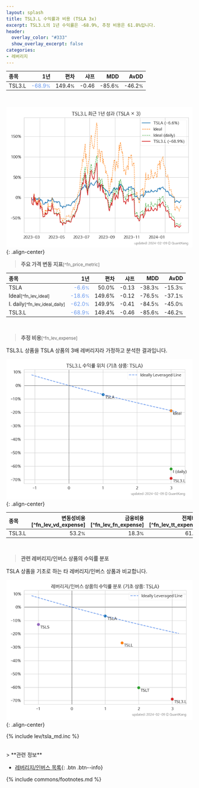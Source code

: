 ```yaml
---
layout: splash
title: TSL3.L 수익률과 비용 (TSLA 3x)
excerpt: TSL3.L의 1년 수익률은 -68.9%, 추정 비용은 61.8%입니다.
header:
  overlay_color: "#333"
  show_overlay_excerpt: false
categories:
- 레버리지
---
```


| **종목** | **1년** | **편차** | **샤프** | **MDD** | **AvDD** |
| :------------ | ------: | -----------: | -------: | ------: | -------: |
| TSL3.L | <span style="color: cornflowerblue">-68.9<small>%</small></span> | 149.4<small>%</small> | -0.46 | -85.6<small>%</small> | -46.2<small>%</small> |

<!-- more -->

<br>

![TSL3.L](/lev/images/tsl3.png){: .align-center}

> **주요 가격 변동 지표**<small>[^fn_price_metric]</small>


| **종목** | **1년** | **편차** | **샤프** | **MDD** | **AvDD** |
| :------------ | ------: | -----------: | -------: | ------: | -------: |
| TSLA | <span style="color: cornflowerblue">-6.6<small>%</small></span> | 50.0% | -0.13 | -38.3<small>%</small> | -15.3<small>%</small> |
| Ideal<small>[^fn_lev_ideal]</small> | <span style="color: cornflowerblue">-18.6<small>%</small></span> | 149.6% | -0.12 | -76.5<small>%</small> | -37.1<small>%</small> |
| I. daily<small>[^fn_lev_ideal_daily]</small> | <span style="color: cornflowerblue">-62.0<small>%</small></span> | 149.9% | -0.41 | -84.5<small>%</small> | -45.0<small>%</small> |
| TSL3.L | <span style="color: cornflowerblue">-68.9<small>%</small></span> | 149.4% | -0.46 | -85.6<small>%</small> | -46.2<small>%</small> |

<br>

> **추정 비용**<small>[^fn_lev_expense]</small><a id="expense"></a>

TSL3.L 상품을 TSLA 상품의 3배 레버리지라 가정하고 분석한 결과입니다.

![TSL3.L](/lev/images/tsl3_ideal.png){: .align-center}

| **종목** | **변동성비용**[^fn_lev_vd_expense] | **금융비용**[^fn_lev_fn_expense] | **전체비용**[^fn_lev_tt_expense] |
| :------------ | ------: | -----------: | -------: |
| TSL3.L | 53.2<small>%</small> | 18.3<small>%</small> | 61.8<small>%</small> |

<br>

> **관련 레버리지/인버스 상품의 수익률 분포**

TSLA 상품을 기초로 하는 타 레버리지/인버스 상품과 비교합니다.

![TSLA](/lev/images/tsla_ideal.png){: .align-center}

{% include lev/tsla_md.inc %}

<br>
> **관련 정보**

- [레버리지/인버스 목록](/lev/){: .btn .btn--info}

{% include commons/footnotes.md %}